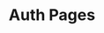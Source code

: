 ---
id: auth-pages
title: 3. Auth Pages
tutorial:
    prev: tutorial/understanding-authprovider/create-authprovider
    next: false
---